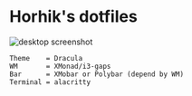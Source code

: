 # Horhik's dotfiles

![desktop screenshot]("github/desktop-preview.png")

```
Theme    = Dracula
WM       = XMonad/i3-gaps
Bar      = XMobar or Polybar (depend by WM)
Terminal = alacritty
```

